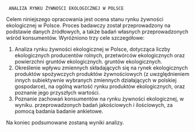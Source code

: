      ANALIZA RYNKU ŻYWNOŚCI EKOLOGICZNEJ W POLSCE



Celem niniejszego opracowania jest ocena stanu rynku żywności ekologicznej w Polsce. Proces badawczy został przeprowadzony na podstawie danych źródłowych, a także badań własnych przeprowadzonych wśród konsumentów. Wyróżniono trzy cele szczegółowe:

1. Analiza rynku żywności ekologicznej w Polsce, dotycząca liczby ekologicznych 
producentów rolnych, przetwórców ekologicznych oraz powierzchni gruntów ekologicznych. 
gruntów ekologicznych. 
2. Określenie wpływu zmiennych składających się na rynek ekologicznych produktów spożywczych 
produktów żywnościowych (z uwzględnieniem innych subiektywnie wybranych zmiennych 
działających w polskiej gospodarce), na ogólną wartość rynku produktów ekologicznych, 
oraz poznanie jego przyszłych wartości. 
3. Poznanie zachowań konsumentów na rynku żywności ekologicznej, w wyniku. 
przeprowadzonych badań jakościowych i ilościowych, za pomocą badania 
badanie ankietowe.

Na koniec podsumowane zostaną wyniki analizy.
